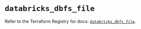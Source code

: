 # `databricks_dbfs_file`

Refer to the Terraform Registry for docs: [`databricks_dbfs_file`](https://registry.terraform.io/providers/databricks/databricks/1.40.0/docs/resources/dbfs_file).
